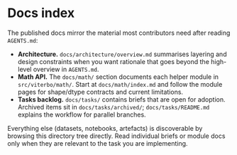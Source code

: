 # Docs index

The published docs mirror the material most contributors need after reading
`AGENTS.md`:

- **Architecture.** `docs/architecture/overview.md` summarises layering and
  design constraints when you want rationale that goes beyond the high-level
  overview in `AGENTS.md`.
- **Math API.** The `docs/math/` section documents each helper module in
  `src/viterbo/math/`. Start at `docs/math/index.md` and follow the module
  pages for shape/dtype contracts and current limitations.
- **Tasks backlog.** `docs/tasks/` contains briefs that are open for adoption.
  Archived items sit in `docs/tasks/archived/`; `docs/tasks/README.md`
  explains the workflow for parallel branches.

Everything else (datasets, notebooks, artefacts) is discoverable by browsing
this directory tree directly. Read individual briefs or module docs only when
they are relevant to the task you are implementing.
